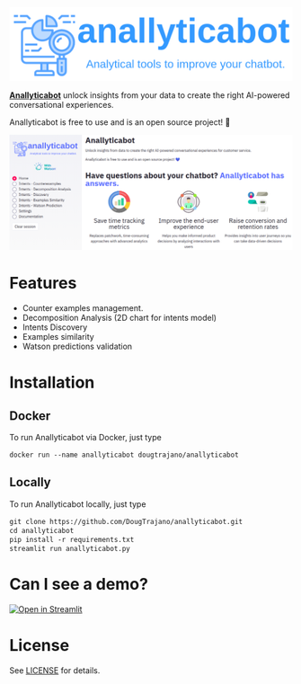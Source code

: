 ![](images/anallyticabot_logo.png)

**[Anallyticabot](https://anallyticabot.herokuapp.com/)** unlock insights from your data to create the right AI-powered conversational experiences.

Anallyticabot is free to use and is an open source project! 💙

![](images/home_page.png)

# Features

- Counter examples management.
- Decomposition Analysis (2D chart for intents model)
- Intents Discovery
- Examples similarity
- Watson predictions validation

# Installation

## Docker

To run Anallyticabot via Docker, just type

```
docker run --name anallyticabot dougtrajano/anallyticabot
```

## Locally

To run Anallyticabot locally, just type

```
git clone https://github.com/DougTrajano/anallyticabot.git
cd anallyticabot
pip install -r requirements.txt
streamlit run anallyticabot.py
```

# Can I see a demo?

[![Open in Streamlit](https://static.streamlit.io/badges/streamlit_badge_black_white.svg)](https://share.streamlit.io/dougtrajano/anallyticabot/anallyticabot.py)

# License

See [LICENSE](LICENSE) for details.